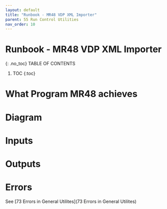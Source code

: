 ```yaml
---
layout: default
title: "Runbook - MR48 VDP XML Importer"
parent: 55 Run Control Utilities
nav_order: 10
---
```


# Runbook - MR48 VDP XML Importer
{: .no_toc}
TABLE OF CONTENTS 
1. TOC
{:toc}  


# What Program MR48 achieves



# Diagram



# Inputs




# Outputs



# Errors
See [73 Errors in General Utilites](73 Errors in General Utilites)
